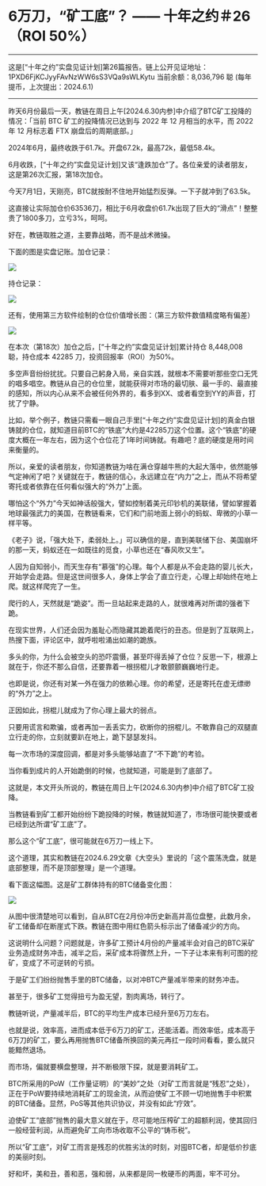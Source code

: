 # 6万刀，“矿工底”？ —— 十年之约＃26（ROI 50%）

* * *

这是[“十年之约”实盘见证计划]第26篇报告。链上公开见证地址：1PXD6FjKCJyyFAvNzWW6sS3VQa9sWLKytu 当前余额：8,036,796 聪 (每年提币，上次提出：2024.6.1)

* * *

昨天6月份最后一天，教链在周日上午[2024.6.30内参]中介绍了BTC矿工投降的情况：「当前 BTC 矿工的投降情况已达到与 2022 年 12 月相当的水平，而 2022 年 12 月标志着 FTX 崩盘后的周期底部。」

2024年6月，最终收跌于61.7k。开盘67.2k，最高72k，最低58.4k。

6月收跌，[“十年之约”实盘见证计划]又该“逢跌加仓”了。各位亲爱的读者朋友，这是第26次汇报，第18次加仓。

今天7月1日，天刚亮，BTC就按耐不住地开始猛烈反弹。一下子就冲到了63.5k。

这直接让实际加仓价63536刀，相比于6月收盘价61.7k出现了巨大的“滑点”！整整贵了1800多刀，立亏3%，呵呵。

好在，教链取胜之道，主要靠战略，而不是战术微操。

下面的图是实盘记账。加仓记录：

![](2024-07-01-A01.png)

持仓记录：

![](2024-07-01-A02.png)

还有，使用第三方软件绘制的仓位价值增长图：（第三方软件数值精度略有偏差）

![](2024-07-01-A03.jpg)

在本次（第18次）加仓之后，[“十年之约”实盘见证计划]累计持仓 8,448,008 聪，持仓成本 42285 刀，投资回报率（ROI）为50%。

多空声音纷纷扰扰。只要自己躬身入局，亲自实践，就根本不需要听那些空口无凭的唱多唱空。教链从自己的仓位里，就能获得对市场的最切肤、最一手的、最直接的感知，所以内心从来不会被任何外界的，看多到XX、或者看空到YY的声音，打扰了宁静。

比如，举个例子，教链只需看一眼自己手里[“十年之约”实盘见证计划]的真金白银铸就的仓位，就知道目前BTC的“铁底”大约是42285刀这个位置。这个“铁底”的硬度大概在一年左右，因为这个仓位花了1年时间铸就。有趣吧？底的硬度是用时间来衡量的。

所以，亲爱的读者朋友，你知道教链为啥在满仓穿越牛熊的大起大落中，依然能够气定神闲了吧？关键就在于，教链的信心，永远建立在“内力”之上，而从不将希望寄托或者依靠在任何看似强大的“外力”上面。

哪怕这个“外力”今天如神话般强大，譬如控制着美元印钞机的美联储，譬如掌握着地球最强武力的美国，在教链看来，它们和门前地面上弱小的蚂蚁、卑微的小草一样平等。

《老子》说，「强大处下，柔弱处上。」可以确信的是，直到美联储下台、美国崩坏的那一天，蚂蚁还在一如既往的觅食，小草也还在“春风吹又生”。

人因为自知弱小，而天生存有“慕强”的心理。每个人都是从不会走路的婴儿长大，开始学会走路。但是这世间很多人，身体上学会了直立行走，心理上却始终在地上爬。就这样爬完了一生。

爬行的人，天然就是“跪姿”。而一旦站起来走路的人，就很难再对所谓的强者下跪。

在现实世界，人们还会因为羞耻心而隐藏其跪着爬行的丑态。但是到了互联网上，热搜下面，评论区中，就呼啦啦涌出如潮的跪族。

多头的你，为什么会被空头的恐吓震慑，甚至吓得丢掉了仓位？反思一下，根源上就在于，你还不那么自信，还要靠着一根拐棍儿才敢颤颤巍巍地行走。

也即是说，你还有对某一外在强力的依赖心理。你的希望，还是寄托在虚无缥缈的“外力”之上。

正因如此，拐棍儿就成为了你心理上最大的弱点。

只要用谎言和欺骗，或者再加一丢丢实力，砍断你的拐棍儿。不敢靠自己的双腿直立行走的你，立刻就要趴在地上，跪下瑟瑟发抖。

每一次市场的深度回调，都是对多头能够站直了“不下跪”的考验。

当你看到成片的人开始跪倒的时候，也就知道，可能是到了底部了。

这就是，本文开头所说的，教链在周日上午[2024.6.30内参]中介绍了BTC矿工投降。

当教链看到矿工都开始纷纷下跪投降的时候，教链就知道了，市场很可能快要或者已经到达所谓“矿工底”了。

那么这个“矿工底”，很可能就在6万刀一线上下。

这个道理，其实和教链在2024.6.29文章《大空头》里说的「这个震荡洗盘，就是底部整理，而不是顶部整理」是一个道理。

看下面这幅图。这是矿工群体持有的BTC储备变化图：

![](2024-07-01-A04.png)

从图中很清楚地可以看到，自从BTC在2月份冲历史新高并高位盘整，此数月余，矿工储备却在断崖式下跌。教链在图中用红色箭头标示出了储备减少的方向。

这说明什么问题？问题就是，许多矿工预计4月份的产量减半会对自己的BTC采矿业务造成财务冲击，减半之后，采矿成本将骤然上升，一下子让本来有利可图的挖矿，变成了不可逆转的亏损。

于是矿工们纷纷抛售手里的BTC储备，以对冲BTC产量减半带来的财务冲击。

甚至于，很多矿工觉得扭亏为盈无望，割肉离场，转行了。

教链听说，产量减半后，BTC的平均生产成本已经升至6万刀左右。

也就是说，效率高，进而成本低于6万刀的矿工，还能活着。而效率低，成本高于6万刀的矿工，要么再用抛售BTC储备所换回的美元再扛一段时间看看，要么就只能黯然退场。

而市场，偏就要横盘整理，并不断极限下探，就是要消耗矿工。

BTC所采用的PoW（工作量证明）的“美妙”之处（对矿工而言就是“残忍”之处），正在于PoW要持续地消耗矿工的现金流，从而迫使矿工不顾一切地抛售手中积累的BTC储备。显然，PoS等其他共识协议，并没有如此“疗效”。

迫使矿工“底部”抛售的最大意义就在于，尽可能地压榨矿工的超额利润，使其回归一般经营利润，从而避免矿工向市场收取不公平的“铸币税”。

所以“矿工底”，对矿工而言是残忍的优胜劣汰的时刻，对囤BTC者，却是低价抄底的美丽时刻。

好和坏，美和丑，善和恶，强和弱，从来都是同一枚硬币的两面，牢不可分。

